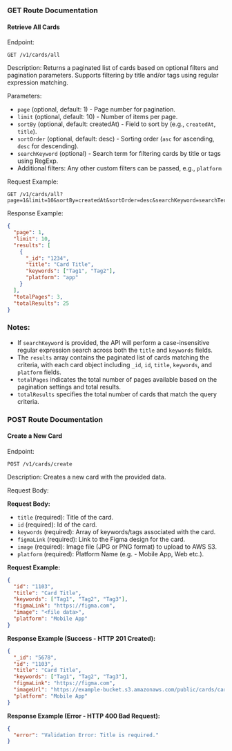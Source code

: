 ### GET Route Documentation

#### Retrieve All Cards

Endpoint:

```
GET /v1/cards/all
```

Description: Returns a paginated list of cards based on optional filters and pagination parameters. Supports filtering
by title and/or tags using regular expression matching.

Parameters:

- `page` (optional, default: 1) - Page number for pagination.
- `limit` (optional, default: 10) - Number of items per page.
- `sortBy` (optional, default: createdAt) - Field to sort by (e.g., `createdAt`, `title`).
- `sortOrder` (optional, default: desc) - Sorting order (`asc` for ascending, `desc` for descending).
- `searchKeyword` (optional) - Search term for filtering cards by title or tags using RegExp.
- Additional filters: Any other custom filters can be passed, e.g., `platform`

Request Example:

```
GET /v1/cards/all?page=1&limit=10&sortBy=createdAt&sortOrder=desc&searchKeyword=searchTerm
```

Response Example:

```json
{
  "page": 1,
  "limit": 10,
  "results": [
    {
      "_id": "1234",
      "title": "Card Title",
      "keywords": ["Tag1", "Tag2"],
      "platform": "app"
    }
  ],
  "totalPages": 3,
  "totalResults": 25
}
```

### Notes:

- If `searchKeyword` is provided, the API will perform a case-insensitive regular expression search across both the
  `title` and `keywords` fields.
- The `results` array contains the paginated list of cards matching the criteria, with each card object including `_id`,
  `id`, `title`, `keywords`, and `platform` fields.
- `totalPages` indicates the total number of pages available based on the pagination settings and total results.
- `totalResults` specifies the total number of cards that match the query criteria.

### POST Route Documentation

#### Create a New Card

Endpoint:

```
POST /v1/cards/create
```

Description: Creates a new card with the provided data.

Request Body:

**Request Body:**

- `title` (required): Title of the card.
- `id` (required): Id of the card.
- `keywords` (required): Array of keywords/tags associated with the card.
- `figmaLink` (required): Link to the Figma design for the card.
- `image` (required): Image file (JPG or PNG format) to upload to AWS S3.
- `platform` (required): Platform Name (e.g. - Mobile App, Web etc.).

**Request Example:**

```json
{
  "id": "1103",
  "title": "Card Title",
  "keywords": ["Tag1", "Tag2", "Tag3"],
  "figmaLink": "https://figma.com",
  "image": "<file data>",
  "platform": "Mobile App"
}
```

**Response Example (Success - HTTP 201 Created):**

```json
{
  "_id": "5678",
  "id": "1103",
  "title": "Card Title",
  "keywords": ["Tag1", "Tag2", "Tag3"],
  "figmaLink": "https://figma.com",
  "imageUrl": "https://example-bucket.s3.amazonaws.com/public/cards/card-image.jpg",
  "platform": "Mobile App"
}
```

**Response Example (Error - HTTP 400 Bad Request):**

```json
{
  "error": "Validation Error: Title is required."
}
```
